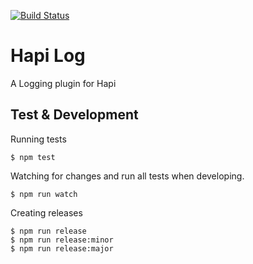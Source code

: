 [![Build Status](https://magnum.travis-ci.com/aptoma/hapi-log.svg)](https://magnum.travis-ci.com/aptoma/hapi-log)

# Hapi Log

A Logging plugin for Hapi

## Test & Development

Running tests

	$ npm test

Watching for changes and run all tests when developing.

	$ npm run watch

Creating releases

	$ npm run release
	$ npm run release:minor
	$ npm run release:major
